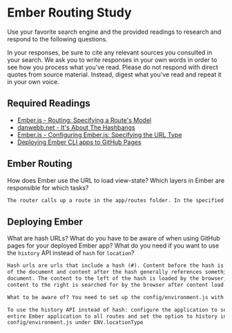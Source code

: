 # Ember Routing Study

Use your favorite search engine and the provided readings to research and
respond to the following questions.

In your responses, be sure to cite any relevant sources you consulted in your
search. We ask you to write responses in your own words in order to see how you
process what you've read. Please do not respond with direct quotes from source
material. Instead, digest what you've read and repeat it in your own voice.

## Required Readings

-   [Ember.js - Routing: Specifying a Route's Model](https://guides.emberjs.com/v2.4.0/routing/specifying-a-routes-model/)
-   [danwebb.net - It's About The Hashbangs](http://danwebb.net/2011/5/28/it-is-about-the-hashbangs)
-   [Ember.js - Configuring Ember.js: Specifying the URL Type](https://guides.emberjs.com/v2.4.0/configuring-ember/specifying-url-type/)
-   [Deploying Ember CLI apps to GitHub Pages](http://osxi.github.io/ember/github/git/2015/09/22/ember-cli-apps-on-github-pages.html)

## Ember Routing

How does Ember use the URL to load view-state? Which layers in Ember are
responsible for which tasks?

```md
The router calls up a route in the app/routes folder. In the specified app/routes/file.js file, a model and action are specified and the model property of the controller is set to the model. The controller's model property can then be accessed by the template for rendering.
```

## Deploying Ember

What are hash URLs? What do you have to be aware of when using GitHub pages for
your deployed Ember app? What do you need if you want to use the `history` API
instead of `hash` for `location`?

```md
Hash urls are urls that include a hash (#). Content before the hash is the location
of the document and content after the hash generally references something inside the
document. The content to the left of the hash is loaded by the browser, but the
content to the right is searched for by the browser after content load.

What to be aware of? You need to set up the config/environment.js with a baseURL and make sure to not prefix paths with / since those refer to the full path on the HTTP server and not the path relative to the specified baseURL.

To use the history API instead of hash: configure the application to serve the
entire Ember application to all routes and set the option to history in
config/environment.js under ENV.locationType
```
